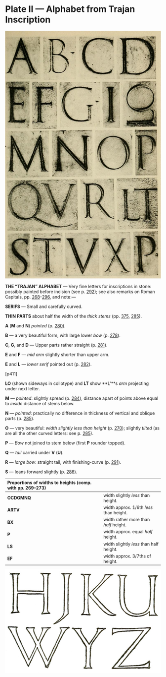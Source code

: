 # Plate II — Alphabet from Trajan Inscription

![Plate II.&#x2014;Alphabet from Trajan Inscription \(Circa 114 A.D.\) Scale approx. 1 6 linear. \(See also Plate I\). Note.&#x2014;L and O are shown sideways in the 2nd line.](../.gitbook/assets/i435e-plateii.jpg)

**THE “TRAJAN” ALPHABET** — Very fine letters for inscriptions in stone: possibly painted before incision \(see p. [292](plate-ii-alphabet-from-trajan-inscription.md)\); see also remarks on Roman Capitals, pp. [268](plate-ii-alphabet-from-trajan-inscription.md)–[296](plate-ii-alphabet-from-trajan-inscription.md), and note:—

**SERIFS** — Small and carefully curved.

**THIN PARTS** about half the width of the _thick stems_ \(pp. [375](plate-ii-alphabet-from-trajan-inscription.md), [285](plate-ii-alphabet-from-trajan-inscription.md)\).

**A** \(**M** and **N**\) _pointed_ \(p. [280](plate-ii-alphabet-from-trajan-inscription.md)\).

**B** — a very beautiful form, with large lower _bow_ \(p. [278](plate-ii-alphabet-from-trajan-inscription.md)\).

**C**, **G**, and **D** — Upper parts rather straight \(p. [281](plate-ii-alphabet-from-trajan-inscription.md)\).

**E** and **F** — _mid arm_ slightly shorter than upper arm.

**E** and **L** — _lower serif_ pointed out \(p. [282](plate-ii-alphabet-from-trajan-inscription.md)\).

\[p411\]

**LO** \(shown sideways in collotype\) and **LT** show **L’**s _arm_ projecting under next letter.

**M** — _pointed_: slightly spread \(p. [284](plate-ii-alphabet-from-trajan-inscription.md)\), distance apart of points above equal to _inside_ distance of stems below.

**N** — _pointed_: practically no difference in thickness of vertical and oblique parts \(p. [285](plate-ii-alphabet-from-trajan-inscription.md)\).

**O** — very beautiful: _width slightly less than height_ \(p. [270](plate-ii-alphabet-from-trajan-inscription.md)\); slightly _tilted_ \(as are all the other curved letters: see p. [285](plate-ii-alphabet-from-trajan-inscription.md)\).

**P** — _Bow_ not joined to stem below \(first **P** rounder topped\).

**Q** — _tail_ carried under **V** \(**U**\).

**R** — _large bow_: straight tail, with finishing-curve \(p. [291](plate-ii-alphabet-from-trajan-inscription.md)\).

**S** — leans forward slightly \(p. [286](plate-ii-alphabet-from-trajan-inscription.md)\).

| Proportions of widths to heights \(comp. with pp. 269–273\) |  |
| :--- | :--- |
| **OCDGMNQ** | width slightly _less_ than height. |
| **ARTV** | width approx. 1/6th _less_ than height. |
| **BX** | width rather more than _half_ height. |
| **P** | width approx. equal _half_ height. |
| **LS** | width slightly _less_ than half height. |
| **EF** | width approx. 3/7ths of height. |

![Fig. 219](../.gitbook/assets/i411-fig_219.jpg)

